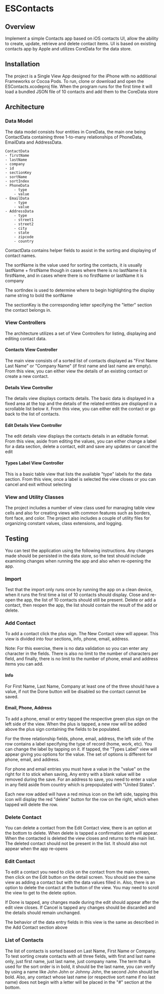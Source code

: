 # ESContacts


## Overview

Implement a simple Contacts app based on iOS contacts UI, allow the ability to create, update, retrieve and delete contact items.  UI is based on existing contacts app by Apple and utilizes CoreData for the data store.


## Installation

The project is a Single View App designed for the iPhone with no additional Frameworks or Cocoa Pods.  To run, clone or download and open the ESContacts.xcodeproj file.  When the program runs for the first time it will load a bundled JSON file of 10 contacts and add them to the CoreData store

## Architecture


### Data Model

The data model consists four entities in CoreData, the main one being ContactData containing three 1-to-many relationships of PhoneData, EmailData and AddressData.

    ContactData
    - firstName
    - lastName
    - company
    - id
    - sectionKey
    - sortName
    - sortIndex
    - PhoneData
        - type
        - value
    - EmailData
        - type
        - value
    - AddressData
        - type
        - street1
        - street2
        - city
        - state
        - zipcode
        - country


ContactData contains helper fields to assist in the sorting and displaying of contact names.

The sortName is the value used for sorting the contacts, it is usually lastName + firstName though in cases where there is no lastName it is firstName, and in cases where there is no firstName or lastName it is company

The sortIndex is used to determine where to begin highlighting the display name string to bold the sortName

The sectionKey is the corresponding letter specifying the "letter" section the contact belongs in.


### View Controllers

The architecture utilizes a set of View Controllers for listing, displaying and editing contact data.

#### Contacts View Controller

The main view consists of a sorted list of contacts displayed as "First Name Last Name" or "Company Name" (if first name and last name are empty).  From this view, you can either view the details of an existing contact or create a new contact.

#### Details View Controller

The details view displays contacts details. The basic data is displayed in a fixed area at the top and the details of the related entities are displayed in a scrollable list below it.  From this view, you can either edit the contact or go back to the list of contacts.

#### Edit Details View Controller

The edit details view displays the contacts details in an editable format.  From this view, aside from editing the values, you can either change a label for a data section, delete a contact, edit and save any updates or cancel the edit

#### Types Label View Controller

This is a basic table view that lists the available "type" labels for the data section.  From this view, once a label is selected the view closes or you can cancel and exit without selecting


### View and Utility Classes

The project includes a number of view class used for managing table view cells and also for creating views with common features such as borders, font face, and color.  The project also includes a couple of utility files for organizing constant values, class extensions, and logging.

## Testing

You can test the application using the following instructions.  Any changes made should be persisted in the data store, so the test should include examining changes when running the app and also when re-opening the app.

### Import

Test that the import only runs once by running the app on a clean device, when it runs the first time a list of 10 contacts should display.  Close and re-open the app, the list of 10 contacts should still be present.  Delete or add a contact, then reopen the app, the list should contain the result of the add or delete.

### Add Contact

To add a contact click the plus sign.  The New Contact view will appear.  This view is divided into four sections, info, phone, email, address.

Note:  For this exercise, there is no data validation so you can enter any character in the fields.  There is also no limit to the number of characters per field, and finally, there is no limit to the number of phone, email and address items you can add.


#### Info

For First Name, Last Name, Company at least one of the three should have a value, if not the Done button will be disabled so the contact cannot be saved.

#### Email, Phone, Address


To add a phone, email or entry tapped the respective green plus sign on the left side of the view.  When the plus is tapped, a new row will be added above the plus sign containing the fields to be populated.

For the three relationship fields, phone, email, address, the left side of the row contains a label specifying the type of record (home, work, etc).  You can change the label by tapping on it.  If tapped, the "Types Label" view will appear giving you options for the value.  The set of options is different for phone, email, and address.

For phone and email entries you must have a value in the "value" on the right for it to stick when saving,  Any entry with a blank value will be removed during the save.  For an address to save, you need to enter a value in any field aside from country which is prepopulated with "United States".

Each new row added will have a red minus icon on the left side, tapping this icon will display the red "delete" button for the row on the right, which when tapped will delete the row.


### Delete Contact

You can delete a contact from the Edit Contact view, there is an option at the bottom to delete.  When delete is tapped a confirmation alert will appear.  When the contacted is deleted the view closes and returns to the main list.  The deleted contact should not be present in the list.  It should also not appear when the app re-opens


### Edit Contact

To edit a contact you need to click on the contact from the main screen, then click on the Edit button on the detail screen.  You should see the same view as adding a contact but with the data values filled in.  Also, there is an option to delete the contact at the button of the view. You may need to scroll the view to get to the delete option.


If Done is tapped, any changes made during the edit should appear after the edit view closes.  If Cancel is tapped any changes should be discarded and the details should remain unchanged.


The behavior of the data entry fields in this view is the same as described in the Add Contact section above


### List of Contacts

The list of contacts is sorted based on Last Name, First Name or Company.   To test sorting create contacts with all three fields, with first and last name only, just first name, just last name, just company name. The term that is used for the sort order is in bold, it should be the last name, you can verify by using a name like John John or Johnny John, the second John should be bold.  Also, any contact whose last name (or respective sort name if no last name) does not begin with a letter will be placed in the "#" section at the bottom.








